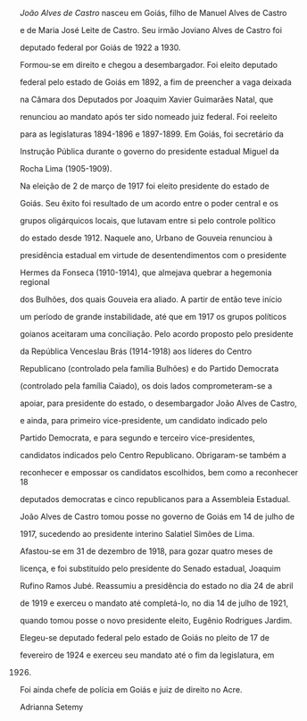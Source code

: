

*João Alves de Castro* nasceu em Goiás, filho de Manuel Alves de Castro

e de Maria José Leite de Castro. Seu irmão Joviano Alves de Castro foi

deputado federal por Goiás de 1922 a 1930.



Formou-se em direito e chegou a desembargador. Foi eleito deputado

federal pelo estado de Goiás em 1892, a fim de preencher a vaga deixada

na Câmara dos Deputados por Joaquim Xavier Guimarães Natal, que

renunciou ao mandato após ter sido nomeado juiz federal. Foi reeleito

para as legislaturas 1894-1896 e 1897-1899. Em Goiás, foi secretário da

Instrução Pública durante o governo do presidente estadual Miguel da

Rocha Lima (1905-1909).



Na eleição de 2 de março de 1917 foi eleito presidente do estado de

Goiás. Seu êxito foi resultado de um acordo entre o poder central e os

grupos oligárquicos locais, que lutavam entre si pelo controle político

do estado desde 1912. Naquele ano, Urbano de Gouveia renunciou à

presidência estadual em virtude de desentendimentos com o presidente

Hermes da Fonseca (1910-1914), que almejava quebrar a hegemonia regional

dos Bulhões, dos quais Gouveia era aliado. A partir de então teve início

um período de grande instabilidade, até que em 1917 os grupos políticos

goianos aceitaram uma conciliação. Pelo acordo proposto pelo presidente

da República Venceslau Brás (1914-1918) aos líderes do Centro

Republicano (controlado pela família Bulhões) e do Partido Democrata

(controlado pela família Caiado), os dois lados comprometeram-se a

apoiar, para presidente do estado, o desembargador João Alves de Castro,

e ainda, para primeiro vice-presidente, um candidato indicado pelo

Partido Democrata, e para segundo e terceiro vice-presidentes,

candidatos indicados pelo Centro Republicano. Obrigaram-se também a

reconhecer e empossar os candidatos escolhidos, bem como a reconhecer 18

deputados democratas e cinco republicanos para a Assembleia Estadual.



João Alves de Castro tomou posse no governo de Goiás em 14 de julho de

1917, sucedendo ao presidente interino Salatiel Simões de Lima.

Afastou-se em 31 de dezembro de 1918, para gozar quatro meses de

licença, e foi substituído pelo presidente do Senado estadual, Joaquim

Rufino Ramos Jubé. Reassumiu a presidência do estado no dia 24 de abril

de 1919 e exerceu o mandato até completá-lo, no dia 14 de julho de 1921,

quando tomou posse o novo presidente eleito, Eugênio Rodrigues Jardim.



Elegeu-se deputado federal pelo estado de Goiás no pleito de 17 de

fevereiro de 1924 e exerceu seu mandato até o fim da legislatura, em

1926.



Foi ainda chefe de polícia em Goiás e juiz de direito no Acre.



Adrianna Setemy



